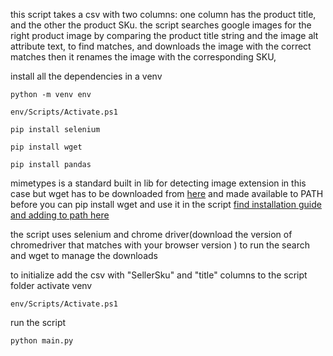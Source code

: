 this script takes a csv with two columns: one column has the product title, and the other the product SKu. the script searches google images for the right product image by comparing the product title string and the image alt attribute text, to find matches, and downloads  the image with the correct matches then it renames the image with the corresponding SKU,

install all the dependencies in a venv

    python -m venv env

    env/Scripts/Activate.ps1

    pip install selenium

    pip install wget

    pip install pandas


mimetypes is a standard built in lib for detecting image extension in this case but wget has to be downloaded from <a href="http://gnuwin32.sourceforge.net/packages/wget.htm"> here</a> and made available to PATH before you can pip install wget and use it in the script <a href="https://phoenixnap.com/kb/wget-command-with-examples">find installation guide and adding to path here</a>

the script uses selenium and chrome driver(download the version of chromedriver that matches with your browser version ) to run the search and wget to manage the downloads

to initialize add the csv with "SellerSku" and "title" columns to the script folder
activate venv 

    env/Scripts/Activate.ps1

run the script

    python main.py
